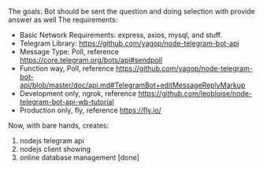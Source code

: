 The goals: Bot should be sent the question and doing selection with provide answer as well
The requirements:
- Basic Network Requirements: express, axios, mysql, and stuff.
- Telegram Library: https://github.com/yagop/node-telegram-bot-api
- Message Type: Poll, reference https://core.telegram.org/bots/api#sendpoll
- Function way, Poll, reference https://github.com/yagop/node-telegram-bot-api/blob/master/doc/api.md#TelegramBot+editMessageReplyMarkup
- Development only, ngrok, reference https://github.com/leobloise/node-telegram-bot-api-wb-tutorial
- Production only, fly, reference https://fly.io/

Now, with bare hands, creates:
1. nodejs telegram api
2. nodejs client showing
3. online database management [done]
